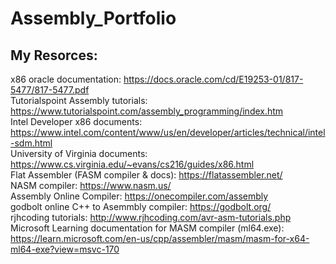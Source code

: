 # Assembly_Portfolio
## My Resorces: <br />
x86 oracle documentation: https://docs.oracle.com/cd/E19253-01/817-5477/817-5477.pdf <br />
Tutorialspoint Assembly tutorials: https://www.tutorialspoint.com/assembly_programming/index.htm <br />
Intel Developer x86 documents: https://www.intel.com/content/www/us/en/developer/articles/technical/intel-sdm.html <br />
University of Virginia documents: https://www.cs.virginia.edu/~evans/cs216/guides/x86.html <br />
Flat Assembler (FASM compiler & docs): https://flatassembler.net/ <br />
NASM compiler: https://www.nasm.us/ <br />
Assembly Online Compiler: https://onecompiler.com/assembly <br />
godbolt online C++ to Asemmbly compiler: https://godbolt.org/ <br />
rjhcoding tutorials: http://www.rjhcoding.com/avr-asm-tutorials.php <br />
Microsoft Learning documentation for MASM compiler (ml64.exe): https://learn.microsoft.com/en-us/cpp/assembler/masm/masm-for-x64-ml64-exe?view=msvc-170 <br />
